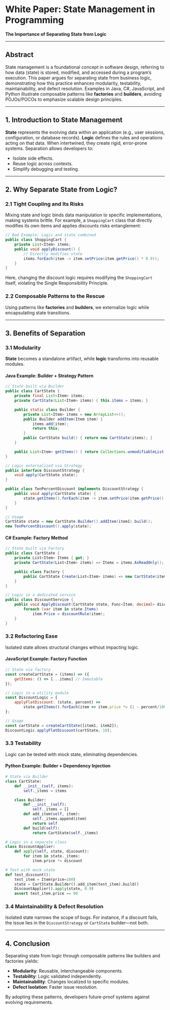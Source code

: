 # White Paper: State Management in Programming  
**The Importance of Separating State from Logic**  

---

## **Abstract**  
State management is a foundational concept in software design, referring to how data (state) is stored, modified, and accessed during a program’s execution. This paper argues for separating state from business logic, demonstrating how this practice enhances modularity, testability, maintainability, and defect resolution. Examples in Java, C#, JavaScript, and Python illustrate composable patterns like **factories** and **builders**, avoiding POJOs/POCOs to emphasize scalable design principles.

---

## **1. Introduction to State Management**  
**State** represents the evolving data within an application (e.g., user sessions, configuration, or database records). **Logic** defines the rules and operations acting on that data. When intertwined, they create rigid, error-prone systems. Separation allows developers to:  
- Isolate side effects.  
- Reuse logic across contexts.  
- Simplify debugging and testing.  

---

## **2. Why Separate State from Logic?**  
### **2.1 Tight Coupling and Its Risks**  
Mixing state and logic binds data manipulation to specific implementations, making systems brittle. For example, a `ShoppingCart` class that directly modifies its own items and applies discounts risks entanglement:  
```java  
// Bad Example: Logic and state combined  
public class ShoppingCart {  
    private List<Item> items;  
    public void applyDiscount() {  
        // Directly modifies state  
        items.forEach(item -> item.setPrice(item.getPrice() * 0.9));  
    }  
}  
```  
Here, changing the discount logic requires modifying the `ShoppingCart` itself, violating the Single Responsibility Principle.  

### **2.2 Composable Patterns to the Rescue**  
Using patterns like **factories** and **builders**, we externalize logic while encapsulating state transitions.  

---

## **3. Benefits of Separation**  
### **3.1 Modularity**  
**State** becomes a standalone artifact, while **logic** transforms into reusable modules.  

#### **Java Example: Builder + Strategy Pattern**  
```java  
// State built via Builder  
public class CartState {  
    private final List<Item> items;  
    private CartState(List<Item> items) { this.items = items; }  

    public static class Builder {  
        private List<Item> items = new ArrayList<>();  
        public Builder addItem(Item item) {  
            items.add(item);  
            return this;  
        }  
        public CartState build() { return new CartState(items); }  
    }  

    public List<Item> getItems() { return Collections.unmodifiableList(items); }  
}  

// Logic externalized via Strategy  
public interface DiscountStrategy {  
    void apply(CartState state);  
}  

public class TenPercentDiscount implements DiscountStrategy {  
    public void apply(CartState state) {  
        state.getItems().forEach(item -> item.setPrice(item.getPrice() * 0.9));  
    }  
}  

// Usage  
CartState state = new CartState.Builder().addItem(item1).build();  
new TenPercentDiscount().apply(state);  
```  

#### **C# Example: Factory Method**  
```csharp  
// State built via Factory  
public class CartState {  
    private List<Item> Items { get; }  
    private CartState(List<Item> items) => Items = items.AsReadOnly();  

    public class Factory {  
        public CartState Create(List<Item> items) => new CartState(items);  
    }  
}  

// Logic in a dedicated service  
public class DiscountService {  
    public void ApplyDiscount(CartState state, Func<Item, decimal> discountRule) {  
        foreach (var item in state.Items)  
            item.Price = discountRule(item);  
    }  
}  
```  

### **3.2 Refactoring Ease**  
Isolated state allows structural changes without impacting logic.  

#### **JavaScript Example: Factory Function**  
```javascript  
// State via factory  
const createCartState = (items) => ({  
    getItems: () => [...items] // Immutable  
});  

// Logic in a utility module  
const DiscountLogic = {  
    applyFlatDiscount: (state, percent) =>  
        state.getItems().forEach(item => item.price *= (1 - percent/100))  
};  

// Usage  
const cartState = createCartState([item1, item2]);  
DiscountLogic.applyFlatDiscount(cartState, 10);  
```  

### **3.3 Testability**  
Logic can be tested with mock state, eliminating dependencies.  

#### **Python Example: Builder + Dependency Injection**  
```python  
# State via Builder  
class CartState:  
    def __init__(self, items):  
        self._items = items  

    class Builder:  
        def __init__(self):  
            self._items = []  
        def add_item(self, item):  
            self._items.append(item)  
            return self  
        def build(self):  
            return CartState(self._items)  

# Logic in a separate class  
class DiscountApplier:  
    def apply(self, state, discount):  
        for item in state._items:  
            item.price *= discount  

# Test with mock state  
def test_discount():  
    test_item = Item(price=100)  
    state = CartState.Builder().add_item(test_item).build()  
    DiscountApplier().apply(state, 0.9)  
    assert test_item.price == 90  
```  

### **3.4 Maintainability & Defect Resolution**  
Isolated state narrows the scope of bugs. For instance, if a discount fails, the issue lies in the `DiscountStrategy` or `CartState` builder—not both.  

---

## **4. Conclusion**  
Separating state from logic through composable patterns like builders and factories yields:  
- **Modularity**: Reusable, interchangeable components.  
- **Testability**: Logic validated independently.  
- **Maintainability**: Changes localized to specific modules.  
- **Defect Isolation**: Faster issue resolution.  

By adopting these patterns, developers future-proof systems against evolving requirements.  
